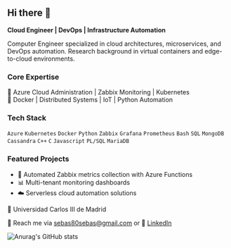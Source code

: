 ## Hi there 👋

**Cloud Engineer | DevOps | Infrastructure Automation**

Computer Engineer specialized in cloud architectures, microservices, and DevOps automation. 
Research background in virtual containers and edge-to-cloud environments.

### Core Expertise
🔹 Azure Cloud Administration | Zabbix Monitoring | Kubernetes  
🔹 Docker | Distributed Systems | IoT | Python Automation

### Tech Stack
`Azure` `Kubernetes` `Docker` `Python` `Zabbix` `Grafana` `Prometheus` `Bash` 
`SQL` `MongoDB` `Cassandra` `C++` `C` `Javascript` `PL/SQL` `MariaDB`

### Featured Projects
- 🔄 Automated Zabbix metrics collection with Azure Functions
- 📊 Multi-tenant monitoring dashboards
- ☁️ Serverless cloud automation solutions
  
📍 Universidad Carlos III de Madrid 

📧 Reach me via sebas80sebas@gmail.com or 🔗 [LinkedIn](https://www.linkedin.com/in/iván-sebastián-loor-weir-386305271)



![Anurag's GitHub stats](https://github-readme-stats.vercel.app/api?username=sebas80sebas&show_icons=true&theme=transparent)
